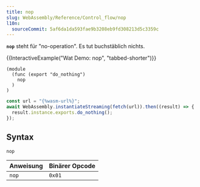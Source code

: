 ```yaml
---
title: nop
slug: WebAssembly/Reference/Control_flow/nop
l10n:
  sourceCommit: 5af6da1da593fae9b3208eb9fd308213d5c3359c
---
```


**`nop`** steht für "no-operation". Es tut buchstäblich nichts.

{{InteractiveExample("Wat Demo: nop", "tabbed-shorter")}}

```wat interactive-example
(module
  (func (export "do_nothing")
    nop
  )
)
```

```js interactive-example
const url = "{%wasm-url%}";
await WebAssembly.instantiateStreaming(fetch(url)).then((result) => {
  result.instance.exports.do_nothing();
});
```

## Syntax

```wasm
nop
```

| Anweisung | Binärer Opcode |
| --------- | -------------- |
| `nop`     | `0x01`         |
